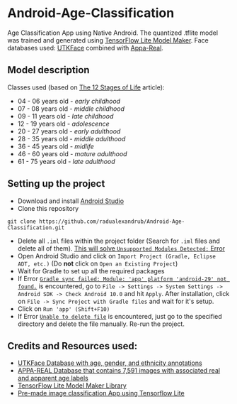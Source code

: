 # Android-Age-Classification
Age Classification App using Native Android. The quantized .tflite model was trained and generated using [TensorFlow Lite Model Maker](https://www.tensorflow.org/lite/tutorials/model_maker_image_classification).
Face databases used: [UTKFace](https://susanqq.github.io/UTKFace/) combined with [Appa-Real](http://chalearnlap.cvc.uab.es/dataset/26/description/).

## Model description

Classes used (based on [The 12 Stages of Life](https://www.institute4learning.com/resources/articles/the-12-stages-of-life/) article):
- 04 - 06 years old - *early childhood*
- 07 - 08 years old - *middle childhood*
- 09 - 11 years old - *late childhood*
- 12 - 19 years old - *adolescence*
- 20 - 27 years old - *early adulthood*
- 28 - 35 years old - *middle adulthood*
- 36 - 45 years old - *midlife*
- 46 - 60 years old - *mature adulthood*
- 61 - 75 years old - *late adulthood*

## Setting up the project
- Download and install [Android Studio](https://developer.android.com/studio#downloads)
- Clone this repository

```
git clone https://github.com/radualexandrub/Android-Age-Classification.git
```

- Delete all `.iml` files within the project folder (Search for `.iml` files and delete all of them). [This will solve `Unsupported Modules Detected:` Error](https://stackoverflow.com/questions/28668252/android-studio-error-unsupported-modules-detected-compilation-is-not-supported)
- Open Android Studio and click on `Import Project (Gradle, Eclipse ADT, etc.)` (Do **not** click on `Open an Existing Project`)
- Wait for Gradle to set up all the required packages
- If Error [`Gradle sync failed: Module: 'app' platform 'android-29' not found.`](https://stackoverflow.com/questions/60681045/error-module-app-platform-android-28-not-found-and-design-editor-is-unava) is encountered, go to `File -> Settings -> System Settings -> Android SDK -> Check Android 10.0` and hit `Apply`. After installation, click on `File -> Sync Project with Gradle files` and wait for it's setup.
- Click on `Run 'app' (Shift+F10)`
- If Error [`Unable to delete file`](https://stackoverflow.com/questions/47312169/android-studio-3-0-unable-to-delete-file/47312259) is encountered, just go to the specified directory and delete the file manually. Re-run the project.

## Credits and Resources used:
- [UTKFace Database with age, gender, and ethnicity annotations](https://susanqq.github.io/UTKFace/)
- [APPA-REAL Database that contains 7,591 images with associated real and apparent age labels](http://chalearnlap.cvc.uab.es/dataset/26/description/)
- [TensorFlow Lite Model Maker Library](https://www.tensorflow.org/lite/tutorials/model_maker_image_classification)
- [Pre-made image classification App using Tensorflow Lite](https://blog.notyouraveragedev.in/android/image-classification-in-android-using-tensor-flow/)
